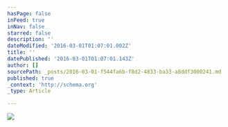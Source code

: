 ```yaml
---
hasPage: false
inFeed: true
inNav: false
starred: false
description: ''
dateModified: '2016-03-01T01:07:01.002Z'
title: ''
datePublished: '2016-03-01T01:07:01.143Z'
author: []
sourcePath: _posts/2016-03-01-f544fa6b-f8d2-4833-ba33-a8ddf3000241.md
published: true
_context: 'http://schema.org'
_type: Article

---
```

![](https://the-grid-user-content.s3-us-west-2.amazonaws.com/be6787e6-b780-4951-990d-7dbda6cabf0f.jpg)